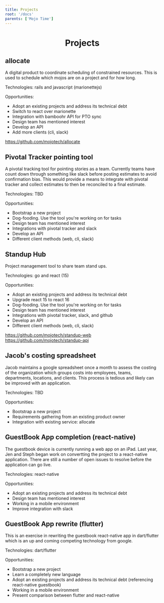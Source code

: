 ```yaml
---
title: Projects
root: '/docs'
parents: ['Mojo Time']
---
```


<h1 align="center">
  Projects
</h1>

## allocate

A digital product to coordinate scheduling of constrained resources. This is used to schedule which mojos are on a project and for how long.

Technologies: rails and javascript (marionettejs)

Opportunities:
* Adopt an existing projects and address its technical debt
* Switch to react over marionette
* Integration with bamboohr API for PTO sync
* Design team has mentioned interest
* Develop an API
* Add more clients (cli, slack)

https://github.com/mojotech/allocate

## Pivotal Tracker pointing tool

A pivotal tracking tool for pointing stories as a team. Currently teams have count down through something like slack before posting estimates to avoid confirmation bias. This would provide a means to integrate with pivotal tracker and collect estimates to then be reconciled to a final estimate.

Technologies: TBD

Opportunities:
* Bootstrap a new project
* Dog-fooding. Use the tool you're working on for tasks 
* Design team has mentioned interest
* Integrations with pivotal tracker and slack
* Develop an API
* Different client methods (web, cli, slack)

## Standup Hub

Project management tool to share team stand ups.

Technologies: go and react (15)

Opportunities:
* Adopt an existing projects and address its technical debt
* Upgrade react 15 to react 16
* Dog-fooding. Use the tool you're working on for tasks 
* Design team has mentioned interest
* Integrations with pivotal tracker, slack, and github
* Develop an API
* Different client methods (web, cli, slack)

https://github.com/mojotech/standup-web
https://github.com/mojotech/standup-api

## Jacob's costing spreadsheet

Jacob maintains a google spreadsheet once a month to assess the costing of the organization which groups costs into employees, teams, departments, locations, and clients. This process is tedious and likely can be improved with an application.

Technologies: TBD

Opportunities:
* Bootstrap a new project
* Requirements gathering from an existing product owner 
* Integration with existing service: allocate

## GuestBook App completion (react-native)

The guestbook device is currently running a web app on an iPad. Last year, Jen and Steph began work on convertting the project to a react-native application. There are still a number of open issues to resolve before the application can go live.

Technologies: react-native

Opportunities:
* Adopt an existing projects and address its technical debt
* Design team has mentioned interest
* Working in a mobile environment
* Improve integration with slack

## GuestBook App rewrite (flutter)

This is an exercise in rewriting the guestbook react-native app in dart/flutter which is an up and coming competing technology from google.

Technologies: dart/flutter

Opportunities:
* Bootstrap a new project
* Learn a completely new language
* Adopt an existing projects and address its technical debt (referencing react-native guestbook)
* Working in a mobile environment
* Present comparison between flutter and react-native
